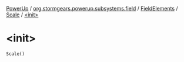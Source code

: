 [PowerUp](../../../index.md) / [org.stormgears.powerup.subsystems.field](../../index.md) / [FieldElements](../index.md) / [Scale](index.md) / [&lt;init&gt;](./-init-.md)

# &lt;init&gt;

`Scale()`
